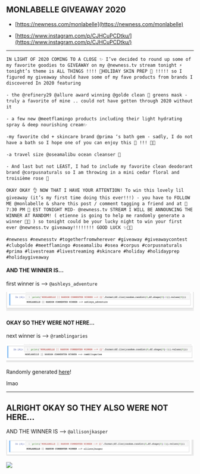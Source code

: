 ## MONLABELLE GIVEAWAY 2020

- [https://newness.com/monlabelle](https://newness.com/monlabelle)

- [https://www.instagram.com/p/CJHCuPCDtku/](https://www.instagram.com/p/CJHCuPCDtku/)

________

```
IN LIGHT OF 2020 COMING TO A CLOSE ✨ I’ve decided to round up some of my favorite goodies to GIVEAWAY on my @newness.tv stream tonight ⚡️ tonight’s theme is ALL THINGS !!!! 🎁HOLIDAY SKIN PREP 🎁 !!!!! so I figured my giveaway should have some of my fave products from brands I discovered In 2020 featuring

- the @refinery29 @allure award winning @golde clean 🥬 greens mask - truly a favorite of mine .. could not have gotten through 2020 without it

- a few new @meetflamingo products including their light hydrating spray & deep nourishing cream✨

-my favorite cbd + skincare brand @prima ‘s bath gem - sadly, I do not have a bath so I hope one of you can enjoy this 💎 !!! 🛀🏻

-a travel size @oseamalibu ocean cleanser 🌊

- And last but not LEAST, I had to include my favorite clean deodorant brand @corpusnaturals so I am throwing in a mini cedar floral and troisième rose 🌹

OKAY OKAY 👌 NOW THAT I HAVE YOUR ATTENTION! To win this lovely lil giveaway (it’s my first time doing this ever!!!) - you have to FOLLOW ME @monlabelle & share this post / comment tagging a friend and at 🧩 7:30 PM 🧩 EST TONIGHT MID- @newness.tv STREAM I WILL BE ANNOUNCING THE WINNER AT RANDOM! ( etienne is going to help me randomly generate a winner 🥺🦖 ) so tonight could be your lucky night to win your first ever @newness.tv giveaway!!!!!!!! GOOD LUCK ✨🤩💎

#newness #newnesstv #togetherfromwherever #giveaway #giveawaycontest #clubgolde #meetflamingo #oseamalibu #osea #corpus #corpusnaturals #prima #livestream #livestreaming #skincare #holiday #holidayprep #holidaygiveaway

```

#### AND THE WINNER IS...

first winner is --> `@ashleys_adventure`

![](./winner.png)


#### OKAY SO THEY WERE NOT HERE... 

next winner is --> `@ramblingaries`

![](./winner2.png) 

Randomly generated [here](./monlabelle_random_winner.ipynb)!

lmao

_________

## ALRIGHT OKAY SO THEY ALSO WERE NOT HERE... 

AND THE WINNER IS --> `@allisonjkasper`

![](./winner3.png)

![](https://media.giphy.com/media/f6IVo1ohyzkDiFpSfW/giphy.gif)
